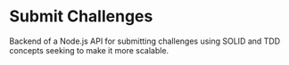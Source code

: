 # Submit Challenges

Backend of a Node.js API for submitting challenges using SOLID and TDD concepts seeking to make it more scalable.
